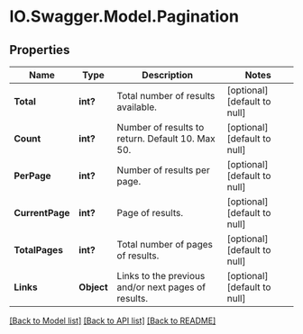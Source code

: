# IO.Swagger.Model.Pagination
## Properties

Name | Type | Description | Notes
------------ | ------------- | ------------- | -------------
**Total** | **int?** | Total number of results available. | [optional] [default to null]
**Count** | **int?** | Number of results to return. Default 10. Max 50. | [optional] [default to null]
**PerPage** | **int?** | Number of results per page. | [optional] [default to null]
**CurrentPage** | **int?** | Page of results. | [optional] [default to null]
**TotalPages** | **int?** | Total number of pages of results. | [optional] [default to null]
**Links** | **Object** | Links to the previous and/or next pages of results. | [optional] [default to null]

[[Back to Model list]](../README.md#documentation-for-models) [[Back to API list]](../README.md#documentation-for-api-endpoints) [[Back to README]](../README.md)

